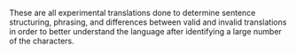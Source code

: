 These are all experimental translations done to determine sentence structuring, phrasing, and differences between valid and invalid translations in order to better understand the language after identifying a large number of the characters.
